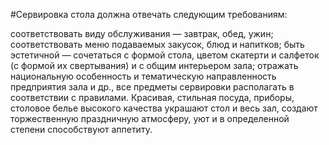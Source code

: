 #Сервировка стола должна отвечать следующим требованиям:

соответствовать виду обслуживания — завтрак, обед, ужин; соответствовать меню подаваемых закусок, блюд и напитков; быть эстетичной — сочетаться с формой стола, цветом скатерти и салфеток (с формой их свертывания) и с общим интерьером зала;
отражать национальную особенность и тематическую направленность предприятия зала и др., все предметы сервировки располагать в соответствии с правилами.
Красивая, стильная посуда, приборы, столовое белье высокого качества украшают стол и весь зал, создают торжественную праздничную атмосферу, уют и в определенной степени способствуют аппетиту.
